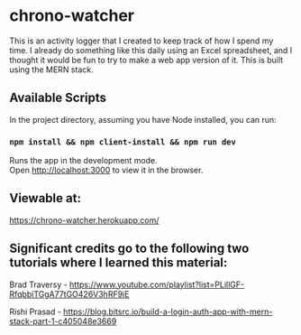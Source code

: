 # chrono-watcher
This is an activity logger that I created to keep track of how I spend my time. I already do something like this daily using an Excel spreadsheet, and I thought it would be fun to try to make a web app version of it. This is built using the MERN stack.

## Available Scripts

In the project directory, assuming you have Node installed, you can run:

### `npm install && npm client-install && npm run dev`

Runs the app in the development mode.<br>
Open [http://localhost:3000](http://localhost:3000) to view it in the browser.

## Viewable at:

https://chrono-watcher.herokuapp.com/

## Significant credits go to the following two tutorials where I learned this material:

Brad Traversy - https://www.youtube.com/playlist?list=PLillGF-RfqbbiTGgA77tGO426V3hRF9iE

Rishi Prasad - https://blog.bitsrc.io/build-a-login-auth-app-with-mern-stack-part-1-c405048e3669
